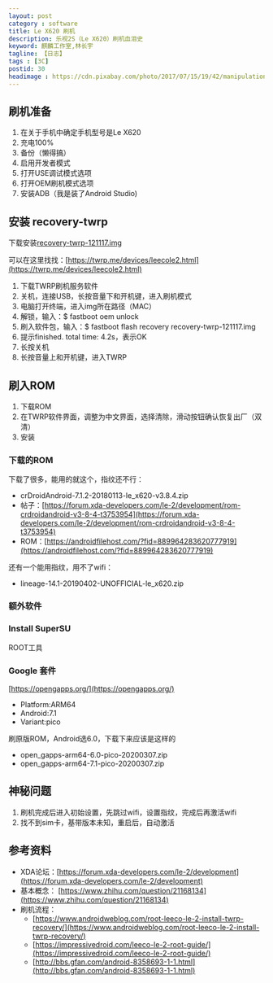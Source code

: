 ```yaml
---
layout: post
category : software
title: Le X620 刷机
description: 乐视2S（Le X620）刷机血泪史
keyword: 麒麟工作室,林长宇
tagline: 【日志】
tags : [3C]
postid: 30
headimage : https://cdn.pixabay.com/photo/2017/07/15/19/42/manipulation-smartphone-2507499_960_720.jpg
---
```


## 刷机准备

 1. 在关于手机中确定手机型号是Le X620
 2. 充电100%
 3. 备份（懒得搞）
 4. 启用开发者模式
 5. 打开USE调试模式选项
 6. 打开OEM刷机模式选项
 7. 安装ADB（我是装了Android Studio)

## 安装 recovery-twrp


下载安装[recovery-twrp-121117.img](https://qc3.androidfilehost.com/dl/d36LssqifnQD0CxFAai8lg/1583996668/962021903579492129/recovery-twrp-121117.img)

可以在这里找找：[https://twrp.me/devices/leecole2.html](https://twrp.me/devices/leecole2.html)

 1. 下载TWRP刷机服务软件
 2. 关机，连接USB，长按音量下和开机键，进入刷机模式
 3. 电脑打开终端，进入img所在路径（MAC）
 4. 解锁，输入：$ fastboot oem unlock
 5. 刷入软件包，输入：$ fastboot flash recovery recovery-twrp-121117.img
 6. 提示finished. total time: 4.2s，表示OK
 7. 长按关机
 8. 长按音量上和开机键，进入TWRP

## 刷入ROM

  1. 下载ROM
  2. 在TWRP软件界面，调整为中文界面，选择清除，滑动按钮确认恢复出厂（双清）
  3. 安装

### 下载的ROM

下载了很多，能用的就这个，指纹还不行：
 * crDroidAndroid-7.1.2-20180113-le_x620-v3.8.4.zip
 * 帖子：[https://forum.xda-developers.com/le-2/development/rom-crdroidandroid-v3-8-4-t3753954](https://forum.xda-developers.com/le-2/development/rom-crdroidandroid-v3-8-4-t3753954)
 * ROM：[https://androidfilehost.com/?fid=889964283620777919](https://androidfilehost.com/?fid=889964283620777919)

还有一个能用指纹，用不了wifi：
 * lineage-14.1-20190402-UNOFFICIAL-le_x620.zip

### 额外软件

### Install SuperSU

ROOT工具

### Google 套件

[https://opengapps.org/](https://opengapps.org/)

 * Platform:ARM64
 * Android:7.1
 * Variant:pico

刷原版ROM，Android选6.0，下载下来应该是这样的

 * open_gapps-arm64-6.0-pico-20200307.zip
 * open_gapps-arm64-7.1-pico-20200307.zip

## 神秘问题

 1. 刷机完成后进入初始设置，先跳过wifi，设置指纹，完成后再激活wifi
 2. 找不到sim卡，基带版本未知，重启后，自动激活

## 参考资料

 * XDA论坛：[https://forum.xda-developers.com/le-2/development](https://forum.xda-developers.com/le-2/development)
 * 基本概念： [https://www.zhihu.com/question/21168134](https://www.zhihu.com/question/21168134)
 * 刷机流程：
   * [https://www.androidweblog.com/root-leeco-le-2-install-twrp-recovery/](https://www.androidweblog.com/root-leeco-le-2-install-twrp-recovery/)
   * [https://impressivedroid.com/leeco-le-2-root-guide/](https://impressivedroid.com/leeco-le-2-root-guide/)
   * [http://bbs.gfan.com/android-8358693-1-1.html](http://bbs.gfan.com/android-8358693-1-1.html)
